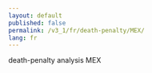 ```yaml
---
layout: default
published: false
permalink: /v3_1/fr/death-penalty/MEX/
lang: fr
---
```


death-penalty analysis MEX
